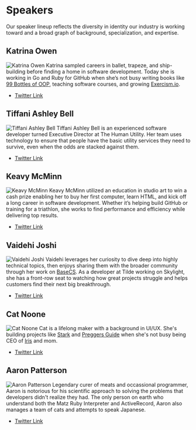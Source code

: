 # Speakers

Our speaker lineup reflects the diversity in identity our industry is working
toward and a broad graph of background, specialization, and expertise.

## Katrina Owen
![Katrina Owen](/speakers/katrina-owen.jpg)
Katrina sampled careers in ballet, trapeze, and ship-building before
finding a home in software development. Today she is working in Go and Ruby for
GitHub when she’s not busy writing books like [99 Bottles of OOP](https://www.sandimetz.com/99bottles/), teaching software
courses, and growing [Exercism.io](https://exercism.io).

- [Twitter Link](https://twitter.com/kytrinyx)

## Tiffani Ashley Bell
![Tiffani Ashley Bell](/speakers/tiffani-ashley-bell.jpg)
Tiffani Ashley Bell is an experienced software developer turned Executive Director at The Human Utility. Her team uses technology to ensure that people have the basic utility services they need to survive, even when the odds are stacked against them.

- [Twitter Link](https://twitter.com/tiffani)

## Keavy McMinn
![Keavy McMinn](/speakers/keavy-mcminn.jpg)
Keavy McMinn utilized an education in studio art to win a cash prize enabling her to buy her first computer, learn HTML, and kick off a long career in software development. Whether it’s helping build GitHub or training for a triathlon, she works to find performance and efficiency while delivering top results.

- [Twitter Link](https://twitter.com/keavy)

## Vaidehi Joshi
![Vaidehi Joshi](/speakers/vaidehi-joshi.jpg)
Vaidehi leverages her curiosity to dive deep into highly technical topics, then enjoys sharing them with the broader community through her work on [BaseCS](https://dev.to/vaidehijoshi/). As a developer at Tilde working on Skylight, she has a front-row seat to watching how great projects struggle and helps customers find their next big breakthrough.

- [Twitter Link](https://twitter.com/vaidehijoshi)

## Cat Noone
![Cat Noone](/speakers/cat-noone.jpg)
Cat is a lifelong maker with a background in UI/UX. She's building projects like [Stark](http://www.getstark.co/) and [Preggers Guide](https://twitter.com/preggersguide) when she's not busy being CEO of [Iris](http://www.getiris.co/) and mom.

- [Twitter Link](https://twitter.com/imcatnoone)

## Aaron Patterson
![Aaron Patterson](/speakers/aaron-patterson.jpg)
Legendary curer of meats and occassional programmer, Aaron is notorious for his scientific approach to solving the problems that developers didn't realize they had. The only person on earth who understand both the Matz Ruby Interpreter and ActiveRecord, Aaron also manages a team of cats and attempts to speak Japanese.

- [Twitter Link](https://twitter.com/tenderlove)
